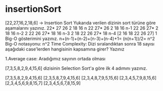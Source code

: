 # insertionSort
[22,27,16,2,18,6] -> Insertion Sort
Yukarıda verilen dizinin sort türüne göre aşamalarını yazınız.
22* 27 26 2 18 16 n
22 27* 26 2 18 16 n-1
22 26 27* 2 18 16 n-2
2 22 26 27* 18 16 n-3
2 18 22 26 27* 18 n-4
[2 16 18 22 26 27] 1
Big-O gösterimini yazınız.
n+(n-1)+(n-2)+(n-3)+(n-4)+1= (n(n+1))/2= n^2
Big-O notasyonu: n^2
Time Complexity: Dizi sıralandıktan sonra 18 sayısı aşağıdaki case'lerden hangisinin kapsamına girer? Yazınız

1.Average case: Aradığımız sayının ortada olması

[7,3,5,8,2,9,4,15,6] dizisinin Selection Sort'a göre ilk 4 adımını yazınız.

[7,3,5,8,2,9,4,15,6]
[2,3,5,8,7,9,4,15,6]
[2,3,4,8,7,9,5,15,6]
[2,3,4,5,7,9,8,15,6]
[2,3,4,5,6,9,8,15,7]
[2,3,4,5,6,7,8,15,9]
